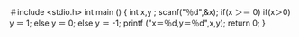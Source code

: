 ＃include <stdio.h>
int main ()
{
int x,y ;
scanf("％d",&x);
if(x ＞＝ 0)
if(x＞0) y ＝ 1;
else y ＝ 0;
else y ＝ -1;
printf ("x＝％d,y＝％d",x,y);
return 0;
}
